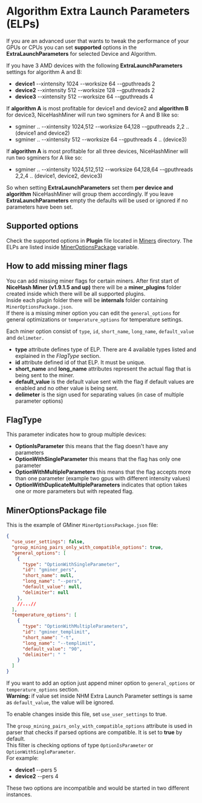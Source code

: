 # Algorithm Extra Launch Parameters (ELPs)

If you are an advanced user that wants to tweak the performance of your GPUs or CPUs you can set **supported** options in the **ExtraLaunchParameters** for selected Device and Algorithm.

If you have 3 AMD devices with the following **ExtraLaunchParameters** settings for algorithm A and B:
  - **device1** --xintensity 1024 --worksize 64 --gputhreads 2
  - **device2** --xintensity 512 --worksize 128 --gputhreads 2
  - **device3** --xintensity 512 --worksize 64 --gputhreads 4

If **algorithm A** is most profitable for device1 and device2 and **algorithm B** for device3, NiceHashMiner will run two sgminers for A and B like so:
  - sgminer .. --xintensity 1024,512 --worksize 64,128 --gputhreads 2,2 .. (device1 and device2)
  - sgminer .. --xintensity 512 --worksize 64 --gputhreads 4 .. (device3)

If **algorithm A** is most profitable for all three devices, NiceHashMiner will run two sgminers for A like so:
  - sgminer .. --xintensity 1024,512,512 --worksize 64,128,64 --gputhreads 2,2,4 .. (device1, device2, device3)

So when setting **ExtraLaunchParameters** set them **per device and algorithm** NiceHashMiner will group them accordingly.
If you leave **ExtraLaunchParameters** empty the defaults will be used or ignored if no parameters have been set.

## Supported options

Check the supported options in **Plugin** file located in [Miners](https://github.com/nicehash/NiceHashMiner/tree/master/src/Miners) directory. The ELPs are listed inside [MinerOptionsPackage](https://github.com/nicehash/NiceHashMiner/blob/4b3e80672cb08fbb6efe89a4e3d9ddf46ac2af8c/src/Miners/GMiner/GMinerPlugin.cs#L168) variable.

## How to add missing miner flags

You can add missing miner flags for certain miners. After first start of **NiceHash Miner (v1.9.1.5 and up)** there will be a **miner_plugins** folder created inside which there will be all supported plugins. <br>Inside each plugin folder there will be **internals** folder containing `MinerOptionsPackage.json`.<br> If there is a missing miner option you can edit the `general_options` for general optimizations or `temperature_options` for temperature settings. 

Each miner option consist of `type`, `id`, `short_name`, `long_name`, `default_value` and `delimeter.`
- **type** attribute defines type of ELP. There are 4 available types listed and explained in the *FlagType* section.
- **id** attribute defined id of that ELP. It must be unique.
- **short_name** and **long_name** attributes represent the actual flag that is being sent to the miner.
- **default_value** is the default value sent with the flag if default values are enabled and no other value is being sent.
- **delimeter** is the sign used for separating values (in case of multiple parameter options)

## FlagType 
This parameter indicates how to group multiple devices:
 - **OptionIsParameter** this means that the flag doesn't have any parameters 
 - **OptionWithSingleParameter** this means that the flag has only one parameter
 - **OptionWithMultipleParameters**  this means that the flag accepts more than one parameter (example two gpus with different intensity values)
 - **OptionWithDuplicateMultipleParameters** indicates that option takes one or more parameters but with repeated flag. 

## MinerOptionsPackage file

This is the example of GMiner `MinerOptionsPackage.json` file:

```JSON
{
  "use_user_settings": false,
  "group_mining_pairs_only_with_compatible_options": true,
  "general_options": [
    {
      "type": "OptionWithSingleParameter",
      "id": "gminer_pers",
      "short_name": null,
      "long_name": "--pers",
      "default_value": null,
      "delimiter": null
    },
    //...//
  ],
  "temperature_options": [
    {
      "type": "OptionWithMultipleParameters",
      "id": "gminer_templimit",
      "short_name": "-t",
      "long_name": "--templimit",
      "default_value": "90",
      "delimiter": " "
    }
  ]
}
```

If you want to add an option just append miner option to `general_options` or `temperature_options` section.<br>
**Warning:** if value set inside NHM Extra Launch Parameter settings is same as `default_value`, the value will be ignored.

To enable changes inside this file, set `use_user_settings` to true.

The `group_mining_pairs_only_with_compatible_options` attribute is used in parser that checks if parsed options are compatible. It is set to **true** by default.<br>
This filter is checking options of type `OptionIsParameter` or `OptionWithSingleParameter`. <br>
For example:
  - **device1** --pers 5
  - **device2** --pers 4

These two options are incompatible and would be started in two different
instances.
